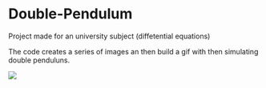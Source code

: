 # Double-Pendulum

Project made for an university subject (diffetential equations)

The code creates a series of images an then build a gif with then simulating double penduluns.

![](https://github.com/Double-Pendulum/pendulum.gif)
